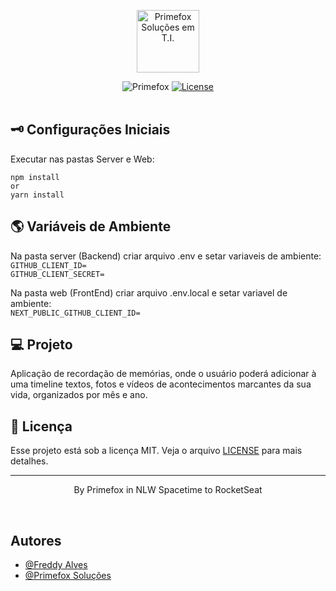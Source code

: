 <p align="center">
  <img alt="Primefox Soluções em T.I." src="https://primefox.com.br/ti/files/PrimeWall.jpg" width="100px" />
</p>

<p align="center">
  <img src="https://img.shields.io/static/v1?label=Primefox&message=Dev&color=D7DF01&style=flat-square" alt="Primefox" />
  <a href="LICENSE"><img  src="https://img.shields.io/static/v1?label=License&message=MIT&color=D7DF01&style=flat-square" alt="License"></a><br />
  <img src="https://img.shields.io/badge/Techs:-TypeScript-blue" alt="" />
  <img src="https://img.shields.io/badge/-NextJS-lightgrey" alt="" />
  <img src="https://img.shields.io/badge/-NodeJS-088A08" alt="" />
  <img src="https://img.shields.io/badge/-Tailwind-9cf" alt="" />
</p>

## 🗝️ Configurações Iniciais
Executar nas pastas Server e Web:

```
npm install
or 
yarn install
```
## 🌎 Variáveis de Ambiente
Na pasta server (Backend) criar arquivo .env e setar variaveis de ambiente:</br>
`GITHUB_CLIENT_ID=` <br />
`GITHUB_CLIENT_SECRET=`

Na pasta web (FrontEnd) criar arquivo .env.local e setar variavel de ambiente:</br>
`NEXT_PUBLIC_GITHUB_CLIENT_ID=`

## 💻 Projeto

Aplicação de recordação de memórias, onde o usuário poderá adicionar à uma timeline textos, fotos e vídeos de acontecimentos marcantes da sua vida, organizados por mês e ano.

## 📝 Licença

Esse projeto está sob a licença MIT. Veja o arquivo [LICENSE](LICENSE) para mais detalhes.

---

<p align="center">
  By Primefox in NLW Spacetime to RocketSeat
</p>

<!--START_SECTION:footer-->

<br />

## Autores

- [@Freddy Alves](https://www.linkedin.com/in/freddy-alves/)
- [@Primefox Soluções](https://www.instagram.com/primefoxti)

<!-- <p align="center">
  <a href="https://www.instagram.com/primefoxti/" target="_blank">
    Primefox Soluções em T.I.
  </a>
</p> -->

<!--END_SECTION:footer-->
